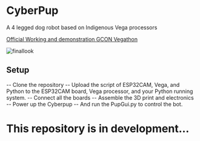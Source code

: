 # CyberPup
A 4 legged dog robot based on Indigenous Vega processors

[Official Working and demonstration GCON Vegathon](https://www.youtube.com/watch?v=BNVeU0yslkI)

![finallook](https://github.com/arneousco/CyberPup/assets/72543830/bba4231a-bc43-46a7-9220-eda1d077d5f1)

## Setup
-- Clone the repository
-- Upload the script of ESP32CAM, Vega, and Python to the ESP32CAM board, Vega processor, and your Python running system.
-- Connect all the boards
-- Assemble the 3D print and electronics
-- Power up the Cyberpup
-- And run the PupGui.py to control the bot.


# This repository is in development... 
